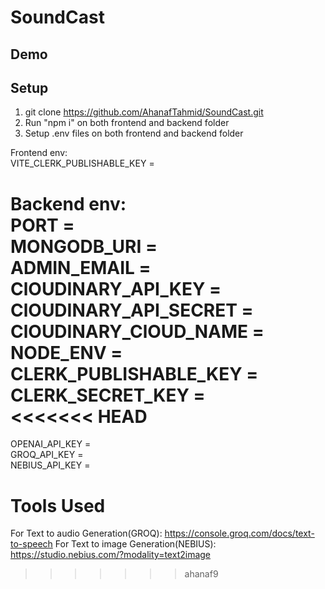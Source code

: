 # SoundCast
## Demo

## Setup
1. git clone https://github.com/AhanafTahmid/SoundCast.git
2. Run "npm i" on both frontend and backend folder
3. Setup .env files on both frontend and backend folder

   
Frontend env:  
VITE_CLERK_PUBLISHABLE_KEY =  
 
Backend env:  
PORT =  
MONGODB_URI =  
ADMIN_EMAIL =  
ClOUDINARY_API_KEY =  
ClOUDINARY_API_SECRET =  
ClOUDINARY_ClOUD_NAME =  
NODE_ENV =  
CLERK_PUBLISHABLE_KEY =  
CLERK_SECRET_KEY =  
<<<<<<< HEAD
=======
OPENAI_API_KEY =  
GROQ_API_KEY =  
NEBIUS_API_KEY =  

# Tools Used
For Text to audio Generation(GROQ): https://console.groq.com/docs/text-to-speech 
For Text to image Generation(NEBIUS): https://studio.nebius.com/?modality=text2image
>>>>>>> ahanaf9
